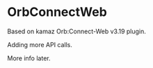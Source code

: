 # OrbConnectWeb

Based on kamaz Orb:Connect-Web v3.19 plugin.

Adding more API calls.

More info later.
